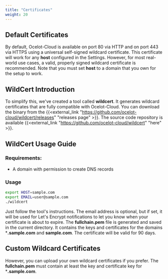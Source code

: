 ```yaml
---
title: "Certificates"
weight: 20
---
```


## Default Certificates

By default, Ocelot-Cloud is available on port 80 via HTTP and on port 443 via HTTPS using a universal self-signed wildcard certificate. This certificate will work for any **host** configured in the Settings. However, for most real-world use cases, a valid, properly signed wildcard certificate is recommended. Note that you must set **host** to a domain that you own for the setup to work.

## WildCert Introduction

To simplify this, we've created a tool called **wildcert**. It generates wildcard certificates that are fully compatible with Ocelot-Cloud. You can download the binary from the {{<external_link "https://github.com/ocelot-cloud/wildcert/releases" "releases page" >}}. The source code repository is available {{<external_link "https://github.com/ocelot-cloud/wildcert" "here" >}}.

## WildCert Usage Guide

### Requirements:

* A domain with permission to create DNS records

### Usage

```bash
export HOST=sample.com
export EMAIL=user@sample.com
./wildcert
```

Just follow the tool's instructions. The email address is optional, but if set, it will be used for Let's Encrypt notifications to let you know when your certificate is about to expire. The **fullchain.pem** file is generated and saved in the current directory. It contains the keys and certificates for the domains ***.sample.com** and **sample.com**. The certificate will be valid for 90 days.

## Custom Wildcard Certificates

However, you can upload your own wildcard certificates if you prefer. The **fullchain.pem** must contain at least the key and certificate key for ***.sample.com**.